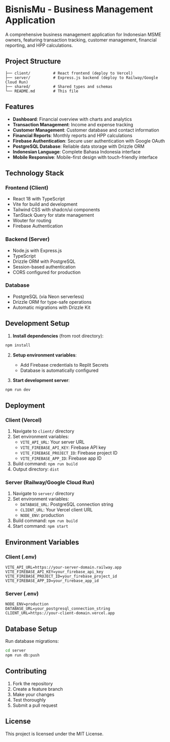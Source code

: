 # BisnisMu - Business Management Application

A comprehensive business management application for Indonesian MSME owners, featuring transaction tracking, customer management, financial reporting, and HPP calculations.

## Project Structure

```
├── client/          # React frontend (deploy to Vercel)
├── server/          # Express.js backend (deploy to Railway/Google Cloud Run)
├── shared/          # Shared types and schemas
└── README.md        # This file
```

## Features

- **Dashboard**: Financial overview with charts and analytics
- **Transaction Management**: Income and expense tracking
- **Customer Management**: Customer database and contact information
- **Financial Reports**: Monthly reports and HPP calculations
- **Firebase Authentication**: Secure user authentication with Google OAuth
- **PostgreSQL Database**: Reliable data storage with Drizzle ORM
- **Indonesian Language**: Complete Bahasa Indonesia interface
- **Mobile Responsive**: Mobile-first design with touch-friendly interface

## Technology Stack

### Frontend (Client)
- React 18 with TypeScript
- Vite for build and development
- Tailwind CSS with shadcn/ui components
- TanStack Query for state management
- Wouter for routing
- Firebase Authentication

### Backend (Server)
- Node.js with Express.js
- TypeScript
- Drizzle ORM with PostgreSQL
- Session-based authentication
- CORS configured for production

### Database
- PostgreSQL (via Neon serverless)
- Drizzle ORM for type-safe operations
- Automatic migrations with Drizzle Kit

## Development Setup

1. **Install dependencies** (from root directory):
```bash
npm install
```

2. **Setup environment variables**:
   - Add Firebase credentials to Replit Secrets
   - Database is automatically configured

3. **Start development server**:
```bash
npm run dev
```

## Deployment

### Client (Vercel)
1. Navigate to `client/` directory
2. Set environment variables:
   - `VITE_API_URL`: Your server URL
   - `VITE_FIREBASE_API_KEY`: Firebase API key
   - `VITE_FIREBASE_PROJECT_ID`: Firebase project ID
   - `VITE_FIREBASE_APP_ID`: Firebase app ID
3. Build command: `npm run build`
4. Output directory: `dist`

### Server (Railway/Google Cloud Run)
1. Navigate to `server/` directory
2. Set environment variables:
   - `DATABASE_URL`: PostgreSQL connection string
   - `CLIENT_URL`: Your Vercel client URL
   - `NODE_ENV`: production
3. Build command: `npm run build`
4. Start command: `npm start`

## Environment Variables

### Client (.env)
```
VITE_API_URL=https://your-server-domain.railway.app
VITE_FIREBASE_API_KEY=your_firebase_api_key
VITE_FIREBASE_PROJECT_ID=your_firebase_project_id
VITE_FIREBASE_APP_ID=your_firebase_app_id
```

### Server (.env)
```
NODE_ENV=production
DATABASE_URL=your_postgresql_connection_string
CLIENT_URL=https://your-client-domain.vercel.app
```

## Database Setup

Run database migrations:
```bash
cd server
npm run db:push
```

## Contributing

1. Fork the repository
2. Create a feature branch
3. Make your changes
4. Test thoroughly
5. Submit a pull request

## License

This project is licensed under the MIT License.